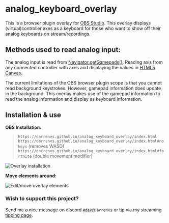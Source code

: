 # analog_keyboard_overlay

This is a browser plugin overlay for [OBS Studio][e148b553]. This overlay displays (virtual)controller axes as a keyboard for those who want to show off their analog keyboards on stream/recordings.

## Methods used to read analog input:

The analog input is read from [Navigator.getGamepads()][ebc9fbee]. Reading axis from any connected controller with axes and displaying the values in [HTML5 Canvas][b68cfb52].

The current limitations of the OBS browser plugin scope is that you cannot read background keystrokes. However, gamepad information does update in the background. This overlay makes use of the gamepad information to read the analog information and display as keyboard information.

## Installation & use

**OBS Installation:**

> `https://darrenvs.github.io/analog_keyboard_overlay/index.html`
> `https://darrenvs.github.io/analog_keyboard_overlay/index.html#nokeys` (removes WASD)
> `https://darrenvs.github.io/analog_keyboard_overlay/index.html#fortnite` (double movement modifier)

![Overlay installation](https://i.imgur.com/CqEanAn.png)

**Move elements around:**

![Edit/move overlay elements](https://i.imgur.com/0QGuCqW.png)

### Wish to support this project?

Send me a nice message on discord [`#dev`][4cb0053a]`@DarrenVs` or tip via my streaming [tipping page][204bed40].

[204bed40]: https://streamelements.com/darrenvs/tip "DarrenVs's tipping page"
[4cb0053a]: https://discord.gg/C8hY9z3 "Wooting's #woot_dev channel"
[b68cfb52]: https://developer.mozilla.org/nl/docs/Web/API/Canvas_API "Canvas API"
[e148b553]: https://obsproject.com/ "Open Broadcaster Software"
[ebc9fbee]: https://developer.mozilla.org/en-US/docs/Web/API/Navigator/getGamepads "getGamepads"
